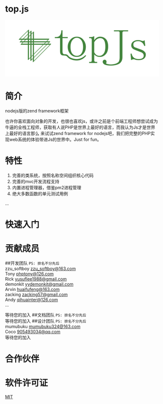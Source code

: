 # top.js
<div align="center">
   <img width=710px src="https://raw.githubusercontent.com/qcoreteam/TopJs/master/assets/images/topjs2.png">
</div>

# 简介
nodejs版的zend framework框架

也许你喜欢面向对象的开发，也很也喜欢js，或许之前是个前端工程师想尝试成为牛逼的全栈工程师，获取有人说PHP是世界上最好的语言，而我认为Js才是世界上最好的语言那么
来试试zend framework for nodejs吧，我们把完整的PHP实现web系统的体验带进Js的世界中。Just for fun。

# 特性

1. 完善的类系统，按照名称空间组织核心代码
2. 完善的mvc开发流程支持
3. 内置进程管理器，借鉴pm2进程管理
4. 绝大多数函数的单元测试用例

...

# 快速入门



# 贡献成员 
##开发团队
```PS: 排名不分先后```</br>
zzu_softboy       <zzu_softboy@163.com></br>
Tony              <phptony@126.com></br>
Rick              <yusuflee1988@gmail.com></br>
demonkit          <yydemonkit@gmail.com></br>
Arvin             <huaifufeng@163.com></br>
zacking           <zacking57@gmail.com></br>
Andy              <qihuainter@126.com></br>
...</br>

等待您的加入
##文档团队
```PS: 排名不分先后```</br>
等待您的加入
##设计团队
```PS: 排名不分先后```</br>
mumubuku           <mumubuku324@163.com></br>
Coco               <905493034@qq.com></br>
等待您的加入


# 合作伙伴


# 软件许可证
[MIT](https://github.com/qcoreteam/topjs/blob/master/LICENSE)
